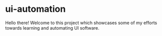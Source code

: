 # ui-automation
Hello there! Welcome to this project which showcases some of my efforts towards learning and automating UI software.
